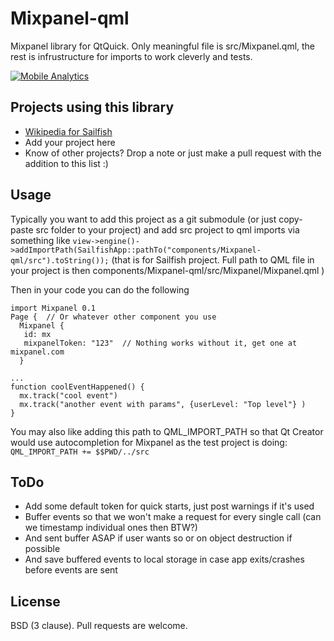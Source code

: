 Mixpanel-qml
========

Mixpanel library for QtQuick.
Only meaningful file is src/Mixpanel.qml, the rest is infrustructure for imports to work cleverly and tests.

<a href="https://mixpanel.com/f/partner"><img src="//cdn.mxpnl.com/site_media/images/partner/badge_light.png" alt="Mobile Analytics" /></a>

Projects using this library
-----------
- [Wikipedia for Sailfish](https://github.com/amarchen/Wikipedia)
- Add your project here
- Know of other projects? Drop a note or just make a pull request with the addition to this list :)

Usage
-----------
Typically you want to add this project as a git submodule (or just copy-paste src folder to your project) and add src project to qml imports via something like
`view->engine()->addImportPath(SailfishApp::pathTo("components/Mixpanel-qml/src").toString());`
(that is for Sailfish project. Full path to QML file in your project is then components/Mixpanel-qml/src/Mixpanel/Mixpanel.qml )

Then in your code you can do the following

    import Mixpanel 0.1
    Page {  // Or whatever other component you use
      Mixpanel {
       id: mx
       mixpanelToken: "123"  // Nothing works without it, get one at mixpanel.com
      }
        
    ...
    function coolEventHappened() {
      mx.track("cool event")
      mx.track("another event with params", {userLevel: "Top level"} )
    }


You may also like adding this path to QML_IMPORT_PATH so that Qt Creator would use autocompletion for Mixpanel as the test project is doing:
`QML_IMPORT_PATH += $$PWD/../src`

ToDo
----------
- Add some default token for quick starts, just post warnings if it's used
- Buffer events so that we won't make a request for every single call (can we timestamp individual ones then BTW?)
- And sent buffer ASAP if user wants so or on object destruction if possible
- And save buffered events to local storage in case app exits/crashes before events are sent

License
-----------
BSD (3 clause).
Pull requests are welcome.
